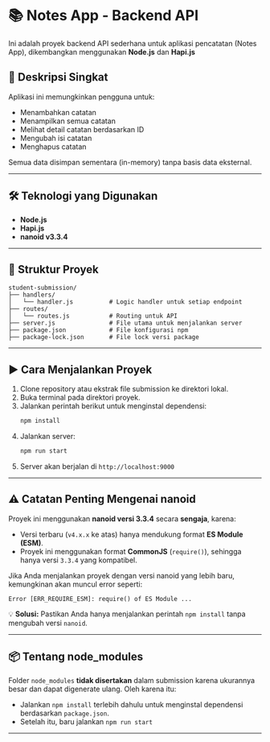# 📚 Notes App - Backend API

Ini adalah proyek backend API sederhana untuk aplikasi pencatatan (Notes App), dikembangkan menggunakan **Node.js** dan **Hapi.js** 

## 🚀 Deskripsi Singkat

Aplikasi ini memungkinkan pengguna untuk:

- Menambahkan catatan
- Menampilkan semua catatan
- Melihat detail catatan berdasarkan ID
- Mengubah isi catatan
- Menghapus catatan

Semua data disimpan sementara (in-memory) tanpa basis data eksternal.

---

## 🛠 Teknologi yang Digunakan

- **Node.js**
- **Hapi.js**
- **nanoid v3.3.4**

---

## 📁 Struktur Proyek

```
student-submission/
├── handlers/
│   └── handler.js          # Logic handler untuk setiap endpoint
├── routes/
│   └── routes.js           # Routing untuk API             
├── server.js               # File utama untuk menjalankan server
├── package.json            # File konfigurasi npm
├── package-lock.json       # File lock versi package
```

---

## ▶️ Cara Menjalankan Proyek

1. Clone repository atau ekstrak file submission ke direktori lokal.
2. Buka terminal pada direktori proyek.
3. Jalankan perintah berikut untuk menginstal dependensi:
   ```bash
   npm install
   ```
4. Jalankan server:
   ```bash
   npm run start
   ```
5. Server akan berjalan di `http://localhost:9000`

---

## ⚠️ Catatan Penting Mengenai nanoid

Proyek ini menggunakan **nanoid versi 3.3.4** secara **sengaja**, karena:

- Versi terbaru (`v4.x.x` ke atas) hanya mendukung format **ES Module (ESM)**.
- Proyek ini menggunakan format **CommonJS** (`require()`), sehingga hanya versi `3.3.4` yang kompatibel.

Jika Anda menjalankan proyek dengan versi nanoid yang lebih baru, kemungkinan akan muncul error seperti:
```
Error [ERR_REQUIRE_ESM]: require() of ES Module ...
```

💡 **Solusi:** Pastikan Anda hanya menjalankan perintah `npm install` tanpa mengubah versi `nanoid`.

---

## 📦 Tentang node_modules

Folder `node_modules` **tidak disertakan** dalam submission karena ukurannya besar dan dapat digenerate ulang. Oleh karena itu:

- Jalankan `npm install` terlebih dahulu untuk menginstal dependensi berdasarkan `package.json`.
- Setelah itu, baru jalankan `npm run start` 
---


